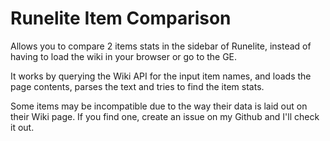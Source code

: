 # Runelite Item Comparison
Allows you to compare 2 items stats in the sidebar of Runelite, 
instead of having to load the wiki in your browser or go to the GE.

It works by querying the Wiki API for the input item names, and loads the
page contents, parses the text and tries to find the item stats.

Some items may be incompatible due to the way their data is laid out on their Wiki page. 
If you find one, create an issue on my Github and I'll check it out.